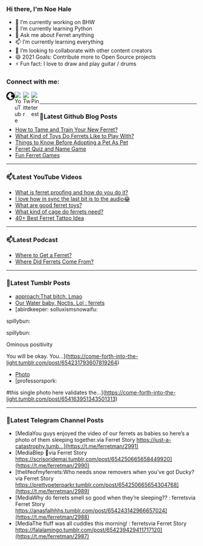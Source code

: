 ### Hi there, I'm Noe Hale

- 🔭 I’m currently working on BHW
- 🌱 I’m currently learning Python
- 💬 Ask me about Ferret anything
- 📫 I’m currently learning everything
- 🔭 I’m looking to collaborate with other content creators
- 😄 2021 Goals: Contribute more to Open Source projects
- ⚡ Fun fact: I love to draw and play guitar / drums

### Connect with me:

[<img align="left" alt="ferretvoice.com" width="22px" src="https://raw.githubusercontent.com/iconic/open-iconic/master/svg/globe.svg" />](https://ferretvoice.com)
[<img align="left" alt="YouTube" width="22px" src="https://cdn.jsdelivr.net/npm/simple-icons@v3/icons/youtube.svg" />](https://www.youtube.com/channel/UCk665XTfaMLVwFVWUmgnDiw)
[<img align="left" alt="Twitter" width="22px" src="https://cdn.jsdelivr.net/npm/simple-icons@v3/icons/twitter.svg" />](https://twitter.com/voiceferret)
[<img align="left" alt="Pinterest" width="22px" src="https://cdn.jsdelivr.net/npm/simple-icons@v3/icons/pinterest.svg" />](https://www.pinterest.com/voiceferret/)

<br />

---
### 🔭Latest Github Blog Posts
<!-- GITHUB:START -->
- [How to Tame and Train Your New Ferret?](http://noehale.github.io/how-to-tame-and-train-your-new-ferret/)
- [What Kind of Toys Do Ferrets Like to Play With?](http://noehale.github.io/what-kind-of-toys-do-ferrets-like-to-play-with/)
- [Things to Know Before Adopting a Pet As Pet](http://noehale.github.io/things-to-know-before-adopting-a-pet-as-pet/)
- [Ferret Quiz and Name Game](http://noehale.github.io/ferret-quiz/)
- [Fun Ferret Games](http://noehale.github.io/fun-ferret-games/)
<!-- GITHUB:END -->
---
### 📫Latest YouTube Videos

<!-- YOUTUBE:START -->
- [What is ferret proofing and how do you do it?](https://www.youtube.com/watch?v=81Syh_DJBQQ)
- [I love how in sync the last bit is to the audio😂](https://www.youtube.com/watch?v=WHBeGHwSlGY)
- [What are good ferret toys?](https://www.youtube.com/watch?v=tPxRilBzc0s)
- [What kind of cage do ferrets need?](https://www.youtube.com/watch?v=xzz6hC3sR5A)
- [40+ Best Ferret Tattoo Idea](https://www.youtube.com/watch?v=KIKqduR6Xcs)
<!-- YOUTUBE:END -->

---
### 📫Latest Podcast

<!-- PODCAST:START -->
- [Where to Get a Ferret?](https://anchor.fm/ferretvoice/episodes/Where-to-Get-a-Ferret-erurfu)
- [Where Did Ferrets Come From?](https://anchor.fm/ferretvoice/episodes/Where-Did-Ferrets-Come-From-eruq8g)
<!-- PODCAST:END -->
---
### 📝Latest Tumblr Posts

<!-- TUMBLR:START -->
- [approach:That bitch. Lmao](https://come-forth-into-the-light.tumblr.com/post/654277108940619776)
- [Our Water baby, Noctis. Lol : ferrets](https://come-forth-into-the-light.tumblr.com/post/654254445478215680)
- [abirdkeeper:
solluxismsnowaifu:

spillybun:


spillybun:

Ominous positivity 

You will be okay. You...](https://come-forth-into-the-light.tumblr.com/post/654231793607819264)
- [Photo](https://come-forth-into-the-light.tumblr.com/post/654186551060955136)
- [professorspork:


#this single photo here validates the...](https://come-forth-into-the-light.tumblr.com/post/654163951343501313)
<!-- TUMBLR:END -->
---
### 📝Latest Telegram Channel Posts

<!-- TELEGRAM:START -->
- [MediaYou guys enjoyed the video of our ferrets as babies so here’s a photo of them sleeping together.via Ferret Story https://just-a-catastrophy.tumb...](https://t.me/ferretman/2991)
- [MediaBlep 👅via Ferret Story https://scrisoridemai.tumblr.com/post/654250665658449920](https://t.me/ferretman/2990)
- [thelifeofmyferrets:Who needs snow removers when you’ve got Ducky?via Ferret Story https://prettypeterparkr.tumblr.com/post/654250665654304768](https://t.me/ferretman/2989)
- [MediaWhy do ferrets smell so good when they’re sleeping?? : ferretsvia Ferret Story https://anasfalhhhs.tumblr.com/post/654243142966657024](https://t.me/ferretman/2988)
- [MediaThe fluff was all cuddles this morning! : ferretsvia Ferret Story https://falalamingo.tumblr.com/post/654239429411717120](https://t.me/ferretman/2987)
<!-- TELEGRAM:END -->

